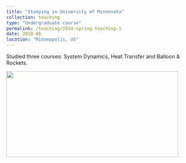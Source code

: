 ```yaml
---
title: "Studying in University of Minnesota"
collection: teaching
type: "Undergraduate course"
permalink: /teaching/2014-spring-teaching-1
date: 2018-06
location: "Minneapolis, US"
---
```


Studied three courses: System Dynamics, Heat Transfer and Balloon & Rockets. 

<img src='https://jingyu198.github.io/jingyu.github.io/images/img1.png' style='width: 460px; height: 230px;'> 
